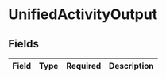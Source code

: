 # UnifiedActivityOutput


## Fields

| Field       | Type        | Required    | Description |
| ----------- | ----------- | ----------- | ----------- |